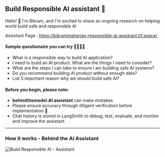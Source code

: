 
## Build Responsible AI assistant 🤖

Hello! 👋 I'm Bikram, and I'm excited to share an ongoing research on helping world build safe and responsible AI

Assistant Page : https://bikrammaharjan-responsible-ai-assistant.hf.space/


#### Sample questionaire you can try 👨‍💻👩‍💻
- What is a responsible way to build AI application?
- I need to build an AI product. What are the things I need to consider?
- What are the steps I can take to ensure I am building safe AI systems?
- Do you recommend building AI product without enough data?
- List 5 important reason why we should build safe AI?


#### Before you begin, please note: 
-  **behindthemodel.AI assistant** can make mistakes
-  Please ensure accuracy through diligent verification before implementation 🤝
-  Chat history is stored in LangSmith to debug, test, evaluate, and monitor and improve the assistant

---

### How it works - Behind the AI Assistant

![Build Responsible AI - Assistant](https://raw.githubusercontent.com/brlrb/responsible-ai-assistant/main/app/assests/data/architecture.png?raw=true)

